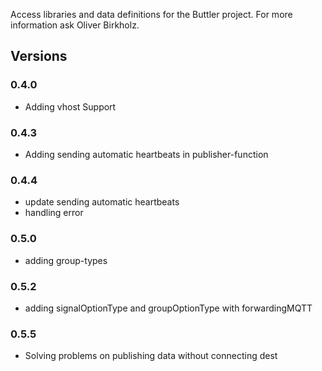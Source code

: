 Access libraries and data definitions for the Buttler project.
For more information ask Oliver Birkholz.

## Versions
### 0.4.0
- Adding vhost Support
### 0.4.3
- Adding sending automatic heartbeats in publisher-function
### 0.4.4
- update sending automatic heartbeats
- handling error
### 0.5.0
- adding group-types
### 0.5.2
- adding signalOptionType and groupOptionType with forwardingMQTT
### 0.5.5
- Solving problems on publishing data without connecting dest